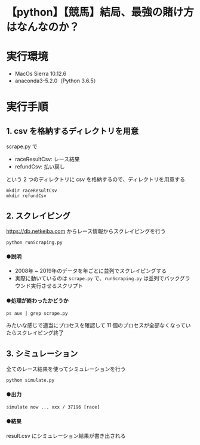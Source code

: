 # 【python】【競馬】結局、最強の賭け方はなんなのか？

# 実行環境
- MacOs Sierra 10.12.6
- anaconda3-5.2.0（Python 3.6.5）

# 実行手順
## 1. csv を格納するディレクトリを用意
scrape.py で
- raceResultCsv: レース結果
- refundCsv: 払い戻し

という 2 つのディレクトリに csv を格納するので、ディレクトリを用意する
```
mkdir raceResultCsv
mkdir refundCsv
```

## 2. スクレイピング
https://db.netkeiba.com からレース情報からスクレイピングを行う
```
python runScraping.py
```

#### ●説明
- 2008年 ~ 2019年のデータを年ごとに並列でスクレイピングする
- 実際に動いているのは ```scrape.py``` で、```runScraping.py``` は並列でバックグラウンド実行させるスクリプト

#### ●処理が終わったかどうか
```
ps aux | grep scrape.py
```

みたいな感じで適当にプロセスを確認して 11 個のプロセスが全部なくなっていたらスクレイピング終了

## 3. シミュレーション
全てのレース結果を使ってシミュレーションを行う
```
python simulate.py
```

#### ●出力
```
simulate now ... xxx / 37196 [race]
```

#### ●結果
result.csv にシミュレーション結果が書き出される
